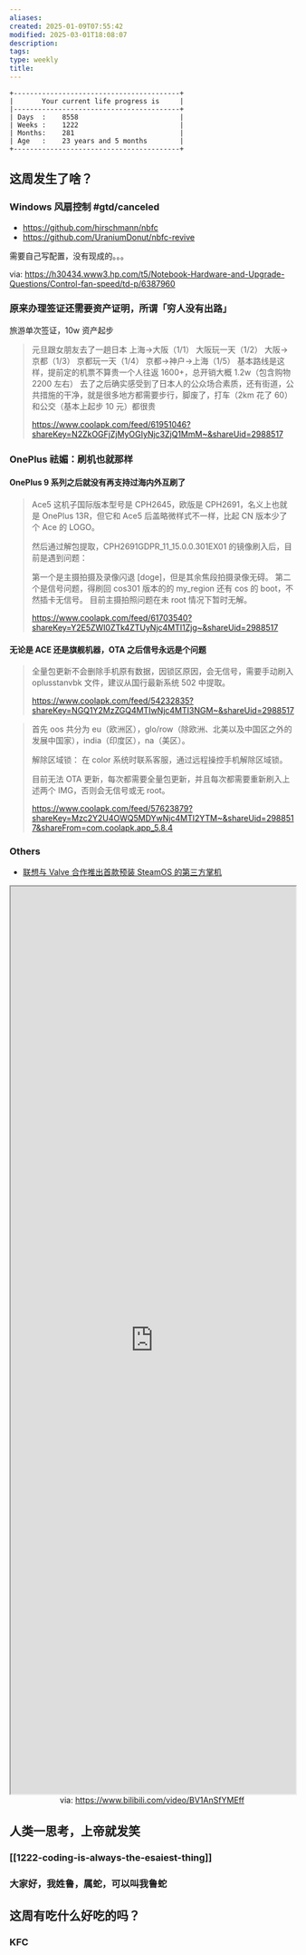 ```yaml
---
aliases: 
created: 2025-01-09T07:55:42
modified: 2025-03-01T18:08:07
description: 
tags: 
type: weekly
title:
---
```


```shell
+-----------------------------------------+
|       Your current life progress is     |
|-----------------------------------------+
| Days  :    8558                         |
| Weeks :    1222                         |
| Months:    281                          |
| Age   :    23 years and 5 months        |
+-----------------------------------------+
```

## 这周发生了啥？

### Windows 风扇控制 #gtd/canceled

- https://github.com/hirschmann/nbfc
- https://github.com/UraniumDonut/nbfc-revive

需要自己写配置，没有现成的。。。

via: https://h30434.www3.hp.com/t5/Notebook-Hardware-and-Upgrade-Questions/Control-fan-speed/td-p/6387960

### 原来办理签证还需要资产证明，所谓「穷人没有出路」

旅游单次签证，10w 资产起步

> 元旦跟女朋友去了一趟日本
> 上海→大阪（1/1）
> 大阪玩一天（1/2）
> 大阪→京都（1/3）
> 京都玩一天（1/4）
> 京都→神户→上海（1/5）
> 基本路线是这样，提前定的机票不算贵一个人往返 1600+，总开销大概 1.2w（包含购物 2200 左右）
> 去了之后确实感受到了日本人的公众场合素质，还有街道，公共措施的干净，就是很多地方都需要步行，脚废了，打车（2km 花了 60）和公交（基本上起步 10 元）都很贵
>
> https://www.coolapk.com/feed/61951046?shareKey=N2ZkOGFjZjMyOGIyNjc3ZjQ1MmM~&shareUid=2988517

### OnePlus 祛媚：刷机也就那样

#### OnePlus 9 系列之后就没有再支持过海内外互刷了

> Ace5 这机子国际版本型号是 CPH2645，欧版是 CPH2691，名义上也就是 OnePlus 13R，但它和 Ace5 后盖略微样式不一样，比起 CN 版本少了个 Ace 的 LOGO。
>
> 然后通过解包提取，CPH2691GDPR_11_15.0.0.301EX01 的镜像刷入后，目前是遇到问题：
>
> 第一个是主摄拍摄及录像闪退 [doge]，但是其余焦段拍摄录像无碍。
> 第二个是信号问题，得刷回 cos301 版本的的 my_region 还有 cos 的 boot，不然插卡无信号。
> 目前主摄拍照问题在未 root 情况下暂时无解。
>
> https://www.coolapk.com/feed/61703540?shareKey=Y2E5ZWI0ZTk4ZTUyNjc4MTI1Zjg~&shareUid=2988517

#### 无论是 ACE 还是旗舰机器，OTA 之后信号永远是个问题

> 全量包更新不会删除手机原有数据，因锁区原因，会无信号，需要手动刷入 oplusstanvbk 文件，建议从国行最新系统 502 中提取。
>
> https://www.coolapk.com/feed/54232835?shareKey=NGQ1Y2MzZGQ4MTIwNjc4MTI3NGM~&shareUid=2988517

> 首先 oos 共分为 eu（欧洲区），glo/row（除欧洲、北美以及中国区之外的发展中国家），india（印度区），na（美区）。
>
> 解除区域锁：
> 在 color 系统时联系客服，通过远程操控手机解除区域锁。
>
> 目前无法 OTA 更新，每次都需要全量包更新，并且每次都需要重新刷入上述两个 IMG，否则会无信号或无 root。
>
> https://www.coolapk.com/feed/57623879?shareKey=Mzc2Y2U4OWQ5MDYwNjc4MTI2YTM~&shareUid=2988517&shareFrom=com.coolapk.app_5.8.4

### Others
- [联想与 Valve 合作推出首款预装 SteamOS 的第三方掌机](https://www.solidot.org/story?sid=80267)

<iframe src='https://player.bilibili.com/player.html?isOutside=true&bvid=BV1AnSfYMEff&p=1&autoplay=false' style='height:40vh;width:100%' class='iframe-radius' allow='fullscreen'></iframe>
<center>via: <a href='https://www.bilibili.com/video/BV1AnSfYMEff' target='_blank' class='external-link'>https://www.bilibili.com/video/BV1AnSfYMEff</a></center>

## 人类一思考，上帝就发笑

### [[1222-coding-is-always-the-esaiest-thing]]

### 大家好，我姓鲁，属蛇，可以叫我鲁蛇
## 这周有吃什么好吃的吗？

### KFC
